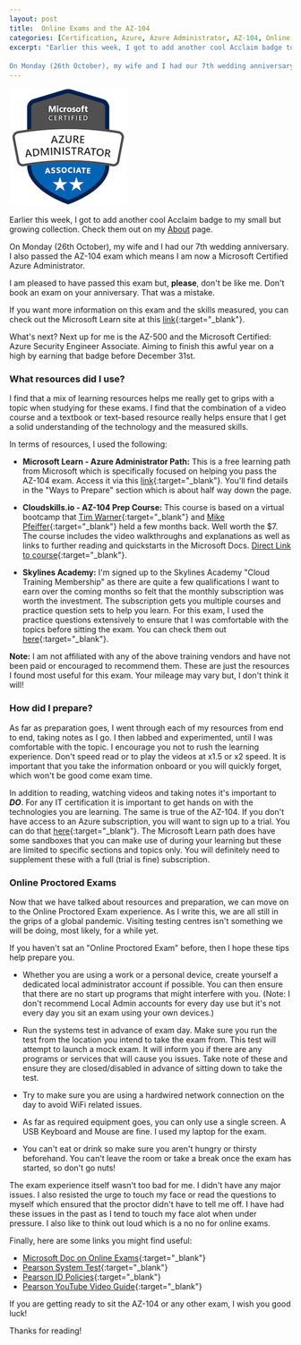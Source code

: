 ```yaml
---
layout: post
title:  Online Exams and the AZ-104
categories: [Certification, Azure, Azure Administrator, AZ-104, Online Exams]
excerpt: "Earlier this week, I got to add another cool Acclaim badge to my small but growing collection. Check them out on my About page.

On Monday (26th October), my wife and I had our 7th wedding anniversary. I also passed the AZ-104 exam which means I am now a Microsoft Certified Azure Administrator."
---
```


![Azure Admin Badge](/images/azure_admin_badge.png)

Earlier this week, I got to add another cool Acclaim badge to my small but growing collection. Check them out on my [About](/about) page.

On Monday (26th October), my wife and I had our 7th wedding anniversary. I also passed the AZ-104 exam which means I am now a Microsoft Certified Azure Administrator.

I am pleased to have passed this exam but, **please**, don't be like me. Don't book an exam on your anniversary. That was a mistake.

If you want more information on this exam and the skills measured, you can check out the Microsoft Learn site at this [link](https://docs.microsoft.com/en-us/learn/certifications/azure-administrator){:target="_blank"}.

What's next? Next up for me is the AZ-500 and the Microsoft Certified: Azure Security Engineer Associate. Aiming to finish this awful year on a high by earning that badge before December 31st.

### What resources did I use?

I find that a mix of learning resources helps me really get to grips with a topic when studying for these exams. I find that the combination of a video course and a textbook or text-based resource really helps ensure that I get a solid understanding of the technology and the measured skills.

In terms of resources, I used the following:

* **Microsoft Learn - Azure Administrator Path:** This is a free learning path from Microsoft which is specifically focused on helping you pass the AZ-104 exam. Access it via this [link](https://docs.microsoft.com/en-us/learn/certifications/azure-administrator){:target="_blank"}. You'll find details in the "Ways to Prepare" section which is about half way down the page.

* **Cloudskills.io - AZ-104 Prep Course:** This course is based on a virtual bootcamp that [Tim Warner](https://twitter.com/TechTrainerTim){:target="_blank"} and [Mike Pfeiffer](https://twitter.com/mike_pfeiffer){:target="_blank"} held a few months back. Well worth the $7. The course includes the video walkthroughs and explanations as well as links to further reading and quickstarts in the Microsoft Docs. [Direct Link to course](https://portal.cloudskills.io/az-104){:target="_blank"}.

* **Skylines Academy:** I'm signed up to the Skylines Academy "Cloud Training Membership" as there are quite a few qualifications I want to earn over the coming months so felt that the monthly subscription was worth the investment. The subscription gets you multiple courses and practice question sets to help you learn. For this exam, I used the practice questions extensively to ensure that I was comfortable with the topics before sitting the exam. You can check them out [here](https://www.skylinesacademy.com/){:target="_blank"}.

**Note:** I am not affiliated with any of the above training vendors and have not been paid or encouraged to recommend them. These are just the resources I found most useful for this exam. Your mileage may vary but, I don't think it will!

### How did I prepare?

As far as preparation goes, I went through each of my resources from end to end, taking notes as I go. I then labbed and experimented, until I was comfortable with the topic. I encourage you not to rush the learning experience. Don't speed read or to play the videos at x1.5 or x2 speed. It is important that you take the information onboard or you will quickly forget, which won't be good come exam time.

In addition to reading, watching videos and taking notes it's important to **_DO_**. For any IT certification it is important to get hands on with the technologies you are learning. The same is true of the AZ-104. If you don't have access to an Azure subscription, you will want to sign up to a trial. You can do that [here](https://azure.microsoft.com/en-gb/offers/ms-azr-0044p/){:target="_blank"}. The Microsoft Learn path does have some sandboxes that you can make use of during your learning but these are limited to specific sections and topics only. You will definitely need to supplement these with a full (trial is fine) subscription.

### Online Proctored Exams

Now that we have talked about resources and preparation, we can move on to the Online Proctored Exam experience. As I write this, we are all still in the grips of a global pandemic. Visiting testing centres isn't something we will be doing, most likely, for a while yet.

If you haven't sat an "Online Proctored Exam" before, then I hope these tips help prepare you.

* Whether you are using a work or a personal device, create yourself a dedicated local administrator account if possible. You can then ensure that there are no start up programs that might interfere with you. (Note: I don't recommend Local Admin accounts for every day use but it's not every day you sit an exam using your own devices.)

* Run the systems test in advance of exam day. Make sure you run the test from the location you intend to take the exam from. This test will attempt to launch a mock exam. It will inform you if there are any programs or services that will cause you issues. Take note of these and ensure they are closed/disabled in advance of sitting down to take the test.

* Try to make sure you are using a hardwired network connection on the day to avoid WiFi related issues.

* As far as required equipment goes, you can only use a single screen. A USB Keyboard and Mouse are fine. I used my laptop for the exam.

* You can't eat or drink so make sure you aren't hungry or thirsty beforehand. You can't leave the room or take a break once the exam has started, so don't go nuts!

The exam experience itself wasn't too bad for me. I didn't have any major issues. I also resisted the urge to touch my face or read the questions to myself which ensured that the proctor didn't have to tell me off. I have had these issues in the past as I tend to touch my face alot when under pressure. I also like to think out loud which is a no no for online exams.

Finally, here are some links you might find useful:

* [Microsoft Doc on Online Exams](https://docs.microsoft.com/en-us/learn/certifications/online-exams){:target="_blank"}
* [Pearson System Test](https://service.proctorcam.com/system_test?customer=pearson_vue&clientcode=MICROSOFT){:target="_blank"}
* [Pearson ID Policies](https://home.pearsonvue.com/Policies/1S/English){:target="_blank"}
* [Pearson YouTube Video Guide](https://www.youtube.com/watch?v=Gm1PqdbwBP0&feature=youtu.be){:target="_blank"}

If you are getting ready to sit the AZ-104 or any other exam, I wish you good luck!

Thanks for reading!
